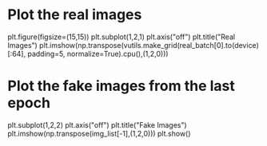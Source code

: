 

<!--
 * @version:
 * @Author:  StevenJokess https://github.com/StevenJokess
 * @Date: 2020-11-13 23:48:19
 * @LastEditors:  StevenJokess https://github.com/StevenJokess
 * @LastEditTime: 2020-11-13 23:48:20
 * @Description:
 * @TODO::
 * @Reference:https://pytorch.org/tutorials/beginner/dcgan_faces_tutorial.html
-->
# Plot the real images
plt.figure(figsize=(15,15))
plt.subplot(1,2,1)
plt.axis("off")
plt.title("Real Images")
plt.imshow(np.transpose(vutils.make_grid(real_batch[0].to(device)[:64], padding=5, normalize=True).cpu(),(1,2,0)))

# Plot the fake images from the last epoch
plt.subplot(1,2,2)
plt.axis("off")
plt.title("Fake Images")
plt.imshow(np.transpose(img_list[-1],(1,2,0)))
plt.show()
